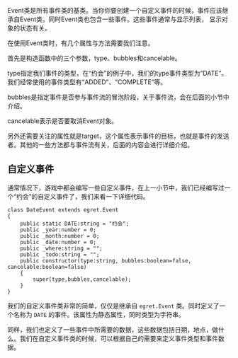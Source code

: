 Event类是所有事件类的基类。当你你要创建一个自定义事件的时候，事件应该继承自Event类。同时Event类也包含一些事件。这些事件通常与显示列表， 显示对象的状态有关。

在使用Event类时，有几个属性与方法需要我们注意。

首先是构造函数中的三个参数，type、bubbles和cancelable。

type指定我们事件的类型，在“约会”的例子中，我们的type事件类型为“DATE”。我们经常使用的事件类型有“ADDED”、“COMPLETE”等。

bubbles是指定事件是否参与事件流的冒泡阶段，关于事件流，会在后面的小节中介绍。

cancelable表示是否要取消Event对象。

另外还需要关注的属性就是target，这个属性表示事件的目标，也就是事件的发送者。其他的一些方法都与事件流有关，后面的内容会进行详细介绍。

## 自定义事件

通常情况下，游戏中都会编写一些自定义事件，在上一小节中，我们已经编写过一个“约会”的自定义事件了，我们来看一下详细代码。

```
class DateEvent extends egret.Event
{
    public static DATE:string = "约会";
    public _year:number = 0;
    public _month:number = 0;
    public _date:number = 0;
    public _where:string = "";
    public _todo:string = "";
    public constructor(type:string, bubbles:boolean=false, cancelable:boolean=false)
    {
        super(type,bubbles,cancelable);
    }
}
```

我们的自定义事件类非常的简单，仅仅是继承自 `egret.Event` 类。同时定义了一个名称为 `DATE` 的事件。该属性为静态属性，同时类型为字符串。

同样，我们也定义了一些事件中所需要的数据，这些数据包括日期，地点，做什么。我们在自定义事件类的时候，可以根据自己的需要来定义事件类型和事件数据。  

